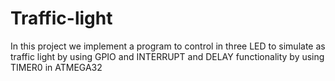 # Traffic-light
In this project we implement a program to control in three LED to simulate as traffic light by using GPIO and INTERRUPT and DELAY functionality by using TIMER0 in ATMEGA32 

